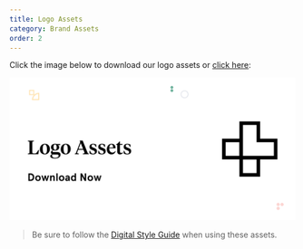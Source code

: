 ```yaml
---
title: Logo Assets
category: Brand Assets
order: 2
---
```


Click the image below to download our logo assets or [click here](/assets/brand-logo-assets.zip):

[![](/images/brand-logo-assets-cover.svg)](/assets/brand-logo-assets.zip)

> Be sure to follow the [Digital Style Guide](/brand-docs/digital-style-guide) when using these assets.
